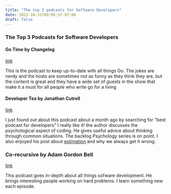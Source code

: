 ```yaml
---
title: "The top 3 podcasts for Software Developers"
date: 2023-10-31T09:05:57-07:00
draft: false
---
```


### The Top 3 Podcasts for Software Developers


#### Go Time by Changelog
[link](https://changelog.com/gotime)

This is the podcast to keep up-to-date with all things Go. The jokes are nerdy and the hosts are sometimes not as funny as they think they are, but the content is great and they have a wide set of guests in the show that make it a must for all people who write go for a living

#### Developer Tea by Jonathan Cutrell
[link](https://developertea.com/)

I just found out about this podcast about a month ago by searching for "best podcast for developers" I really like it! the author discusses the psychological aspect of coding. He gives useful advice about thinking through common situations. The backlog Psychology series is on point. I also enjoyed his post about [estimation](https://spec.fm/podcasts/developer-tea/610dfa84) and why we always get it wrong. 

### Co-recursive by Adam Gordon Bell
[link](https://corecursive.com/about)

This podcast goes in-depth about all things sofware development. He brings interesting people working on hard problems. I learn something new each episode. 


